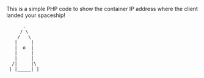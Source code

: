 This is a simple PHP code to show the container IP address where the client landed your spaceship!

          .
         / \
        /   \
       |     |
       |  o  |
       |     |
       |     |
      /|     |\
     | |_____| |
